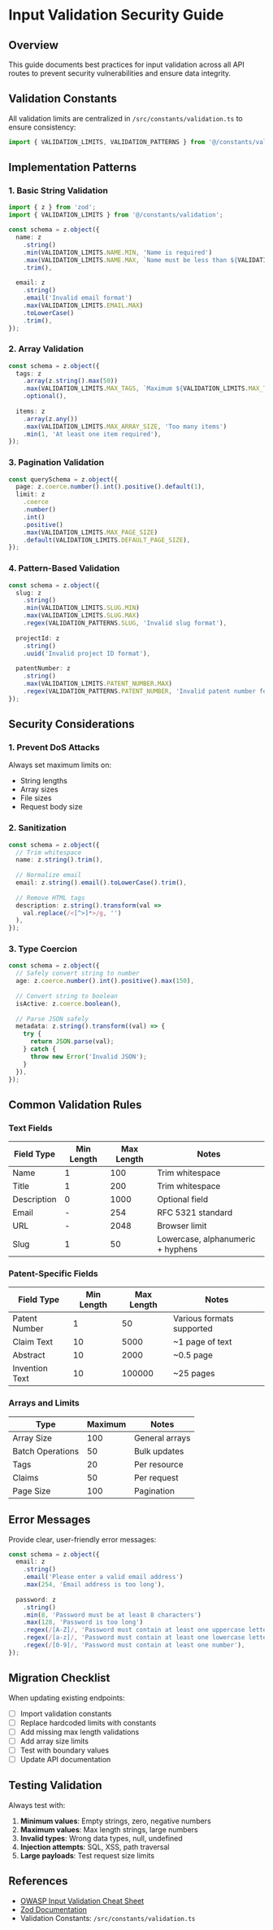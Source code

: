 # Input Validation Security Guide

## Overview

This guide documents best practices for input validation across all API routes to prevent security vulnerabilities and ensure data integrity.

## Validation Constants

All validation limits are centralized in `/src/constants/validation.ts` to ensure consistency:

```typescript
import { VALIDATION_LIMITS, VALIDATION_PATTERNS } from '@/constants/validation';
```

## Implementation Patterns

### 1. Basic String Validation

```typescript
import { z } from 'zod';
import { VALIDATION_LIMITS } from '@/constants/validation';

const schema = z.object({
  name: z
    .string()
    .min(VALIDATION_LIMITS.NAME.MIN, 'Name is required')
    .max(VALIDATION_LIMITS.NAME.MAX, `Name must be less than ${VALIDATION_LIMITS.NAME.MAX} characters`)
    .trim(),
  
  email: z
    .string()
    .email('Invalid email format')
    .max(VALIDATION_LIMITS.EMAIL.MAX)
    .toLowerCase()
    .trim(),
});
```

### 2. Array Validation

```typescript
const schema = z.object({
  tags: z
    .array(z.string().max(50))
    .max(VALIDATION_LIMITS.MAX_TAGS, `Maximum ${VALIDATION_LIMITS.MAX_TAGS} tags allowed`)
    .optional(),
  
  items: z
    .array(z.any())
    .max(VALIDATION_LIMITS.MAX_ARRAY_SIZE, 'Too many items')
    .min(1, 'At least one item required'),
});
```

### 3. Pagination Validation

```typescript
const querySchema = z.object({
  page: z.coerce.number().int().positive().default(1),
  limit: z
    .coerce
    .number()
    .int()
    .positive()
    .max(VALIDATION_LIMITS.MAX_PAGE_SIZE)
    .default(VALIDATION_LIMITS.DEFAULT_PAGE_SIZE),
});
```

### 4. Pattern-Based Validation

```typescript
const schema = z.object({
  slug: z
    .string()
    .min(VALIDATION_LIMITS.SLUG.MIN)
    .max(VALIDATION_LIMITS.SLUG.MAX)
    .regex(VALIDATION_PATTERNS.SLUG, 'Invalid slug format'),
  
  projectId: z
    .string()
    .uuid('Invalid project ID format'),
  
  patentNumber: z
    .string()
    .max(VALIDATION_LIMITS.PATENT_NUMBER.MAX)
    .regex(VALIDATION_PATTERNS.PATENT_NUMBER, 'Invalid patent number format'),
});
```

## Security Considerations

### 1. Prevent DoS Attacks

Always set maximum limits on:
- String lengths
- Array sizes
- File sizes
- Request body size

### 2. Sanitization

```typescript
const schema = z.object({
  // Trim whitespace
  name: z.string().trim(),
  
  // Normalize email
  email: z.string().email().toLowerCase().trim(),
  
  // Remove HTML tags
  description: z.string().transform(val => 
    val.replace(/<[^>]*>/g, '')
  ),
});
```

### 3. Type Coercion

```typescript
const schema = z.object({
  // Safely convert string to number
  age: z.coerce.number().int().positive().max(150),
  
  // Convert string to boolean
  isActive: z.coerce.boolean(),
  
  // Parse JSON safely
  metadata: z.string().transform((val) => {
    try {
      return JSON.parse(val);
    } catch {
      throw new Error('Invalid JSON');
    }
  }),
});
```

## Common Validation Rules

### Text Fields

| Field Type | Min Length | Max Length | Notes |
|------------|-----------|------------|-------|
| Name | 1 | 100 | Trim whitespace |
| Title | 1 | 200 | Trim whitespace |
| Description | 0 | 1000 | Optional field |
| Email | - | 254 | RFC 5321 standard |
| URL | - | 2048 | Browser limit |
| Slug | 1 | 50 | Lowercase, alphanumeric + hyphens |

### Patent-Specific Fields

| Field Type | Min Length | Max Length | Notes |
|------------|-----------|------------|-------|
| Patent Number | 1 | 50 | Various formats supported |
| Claim Text | 10 | 5000 | ~1 page of text |
| Abstract | 10 | 2000 | ~0.5 page |
| Invention Text | 10 | 100000 | ~25 pages |

### Arrays and Limits

| Type | Maximum | Notes |
|------|---------|-------|
| Array Size | 100 | General arrays |
| Batch Operations | 50 | Bulk updates |
| Tags | 20 | Per resource |
| Claims | 50 | Per request |
| Page Size | 100 | Pagination |

## Error Messages

Provide clear, user-friendly error messages:

```typescript
const schema = z.object({
  email: z
    .string()
    .email('Please enter a valid email address')
    .max(254, 'Email address is too long'),
  
  password: z
    .string()
    .min(8, 'Password must be at least 8 characters')
    .max(128, 'Password is too long')
    .regex(/[A-Z]/, 'Password must contain at least one uppercase letter')
    .regex(/[a-z]/, 'Password must contain at least one lowercase letter')
    .regex(/[0-9]/, 'Password must contain at least one number'),
});
```

## Migration Checklist

When updating existing endpoints:

- [ ] Import validation constants
- [ ] Replace hardcoded limits with constants
- [ ] Add missing max length validations
- [ ] Add array size limits
- [ ] Test with boundary values
- [ ] Update API documentation

## Testing Validation

Always test with:
1. **Minimum values**: Empty strings, zero, negative numbers
2. **Maximum values**: Max length strings, large numbers
3. **Invalid types**: Wrong data types, null, undefined
4. **Injection attempts**: SQL, XSS, path traversal
5. **Large payloads**: Test request size limits

## References

- [OWASP Input Validation Cheat Sheet](https://cheatsheetseries.owasp.org/cheatsheets/Input_Validation_Cheat_Sheet.html)
- [Zod Documentation](https://zod.dev)
- Validation Constants: `/src/constants/validation.ts` 